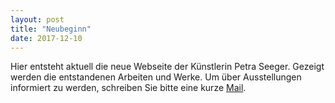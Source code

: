 ```yaml
---
layout: post
title: "Neubeginn"
date: 2017-12-10
---
```


Hier entsteht aktuell die neue Webseite der Künstlerin Petra Seeger. Gezeigt werden die entstandenen Arbeiten und Werke. Um über Ausstellungen informiert zu werden, schreiben Sie bitte eine kurze <a href="mailto:seeger-p@web.de?subject=Bitte%20informieren%20Sie%20mich%20über%20laufende%20Ausstellungen.">Mail</a>.   